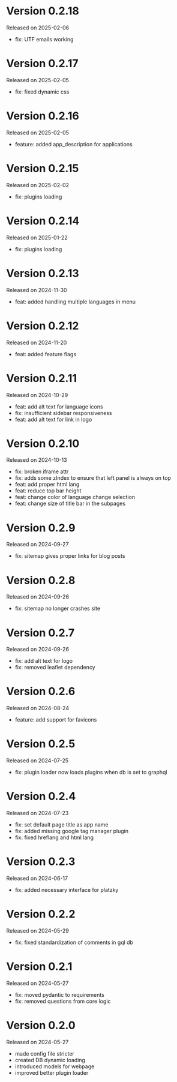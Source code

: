 # Version 0.2.18
Released on 2025-02-06

- fix: UTF emails working


# Version 0.2.17
Released on 2025-02-05

- fix: fixed dynamic css


# Version 0.2.16
Released on 2025-02-05

- feature: added app_description for applications

# Version 0.2.15
Released on 2025-02-02

- fix: plugins loading

# Version 0.2.14
Released on 2025-01-22

- fix: plugins loading


# Version 0.2.13
Released on 2024-11-30

- feat: added handling multiple languages in menu


# Version 0.2.12
Released on 2024-11-20

- feat: added feature flags


# Version 0.2.11
Released on 2024-10-29

- feat: add alt text for language icons
- fix: insufficient sidebar responsiveness
- feat: add alt text for link in logo


# Version 0.2.10
Released on 2024-10-13

- fix: broken iframe attr
- fix: adds some zIndex to ensure that left panel is always on top
- feat: add proper html lang
- feat: reduce top bar height
- feat: change color of language change selection
- feat: change size of title bar in the subpages

# Version 0.2.9
Released on 2024-09-27

- fix: sitemap gives proper links for blog posts

# Version 0.2.8
Released on 2024-09-26

- fix: sitemap no longer crashes site

# Version 0.2.7
Released on 2024-09-26

- fix: add alt text for logo
- fix: removed leaflet dependency

# Version 0.2.6
Released on 2024-08-24

- feature: add support for favicons

# Version 0.2.5
Released on 2024-07-25

- fix: plugin loader now loads plugins when db is set to graphql

# Version 0.2.4
Released on 2024-07-23

- fix: set default page title as app name
- fix: added missing google tag manager plugin
- fix: fixed hreflang and html lang

# Version 0.2.3
Released on 2024-06-17

- fix: added necessary interface for platzky

# Version 0.2.2
Released on 2024-05-29

- fix: fixed standardization of comments in gql db

# Version 0.2.1
Released on 2024-05-27

- fix: moved pydantic to requirements
- fix: removed questions from core logic

# Version 0.2.0
Released on 2024-05-27

- made config file stricter
- created DB dynamic loading
- introduced models for webpage
- improved better plugin loader

